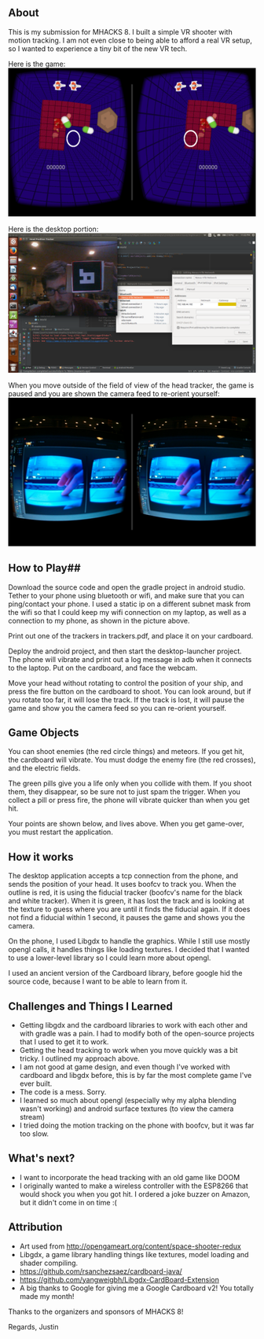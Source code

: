 ## About ##
This is my submission for MHACKS 8. I built a simple VR shooter with motion tracking. I am not even close to being able to afford a real VR setup, so I wanted to experience a tiny bit of the new VR tech.

Here is the game:
![phone](https://raw.githubusercontent.com/jtjj222/mhacks-8-space-shooter/master/pictures/phone.png)

Here is the desktop portion:
![desktop](https://raw.githubusercontent.com/jtjj222/mhacks-8-space-shooter/master/pictures/desktop.png)

When you move outside of the field of view of the head tracker, the game is paused and you are shown the camera feed to re-orient yourself:
![camera](https://raw.githubusercontent.com/jtjj222/mhacks-8-space-shooter/master/pictures/camera.png)

## How to Play##
Download the source code and open the gradle project in android studio. Tether to your phone using bluetooth or wifi, and make sure that you can ping/contact your phone. I used a static ip on a different subnet mask from the wifi so that I could keep my wifi connection on my laptop, as well as a connection to my phone, as shown in the picture above.

Print out one of the trackers in trackers.pdf, and place it on your cardboard.

Deploy the android project, and then start the desktop-launcher project. The phone will vibrate and print out a log message in adb when it connects to the laptop. Put on the cardboard, and face the webcam.

Move your head without rotating to control the position of your ship, and press the fire button on the cardboard to shoot. You can look around, but if you rotate too far, it will lose the track. If the track is lost, it will pause the game and show you the camera feed so you can re-orient yourself.


## Game Objects ##

You can shoot enemies (the red circle things) and meteors. If you get hit, the cardboard will vibrate. You must dodge the enemy fire (the red crosses), and the electric fields.

The green pills give you a life only when you collide with them. If you shoot them, they disappear, so be sure not to just spam the trigger. When you collect a pill or press fire, the phone will vibrate quicker than when you get hit.

Your points are shown below, and lives above. When you get game-over, you must restart the application.

## How it works ##
The desktop application accepts a tcp connection from the phone, and sends the position of your head. It uses boofcv to track you. When the outline is red, it is using the fiducial tracker (boofcv's name for the black and white tracker). When it is green, it has lost the track and is looking at the texture to guess where you are until it finds the fiducial again. If it does not find a fiducial within 1 second, it pauses the game and shows you the camera.

On the phone, I used Libgdx to handle the graphics. While I still use mostly opengl calls, it handles things like loading textures. I decided that I wanted to use a lower-level library so I could learn more about opengl.

I used an ancient version of the Cardboard library, before google hid the source code, because I want to be able to learn from it.

## Challenges and Things I Learned ##
- Getting libgdx and the cardboard libraries to work with each other and with gradle was a pain. I had to modify both of the open-source projects that I used to get it to work.
- Getting the head tracking to work when you move quickly was a bit tricky. I outlined my approach above.
- I am not good at game design, and even though I've worked with cardboard and libgdx before, this is by far the most complete game I've ever built.
- The code is a mess. Sorry.
- I learned so much about opengl (especially why my alpha blending wasn't working) and android surface textures (to view the camera stream)
- I tried doing the motion tracking on the phone with boofcv, but it was far too slow.

## What's next? ##
- I want to incorporate the head tracking with an old game like DOOM
- I originally wanted to make a wireless controller with the ESP8266 that would shock you when you got hit. I ordered a joke buzzer on Amazon, but it didn't come in on time :(

## Attribution ##
- Art used from http://opengameart.org/content/space-shooter-redux
- Libgdx, a game library handling things like textures, model loading and shader compiling. 
- https://github.com/rsanchezsaez/cardboard-java/ 
- https://github.com/yangweigbh/Libgdx-CardBoard-Extension
- A big thanks to Google for giving me a Google Cardboard v2! You totally made my month!

Thanks to the organizers and sponsors of MHACKS 8!

Regards,
Justin

